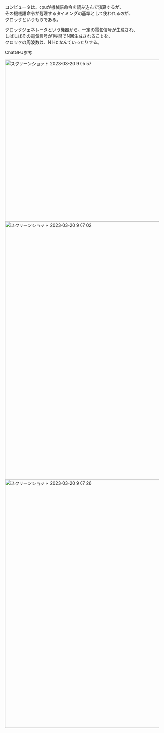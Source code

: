 コンピュータは、cpuが機械語命令を読み込んで演算するが、<br>
その機械語命令が処理するタイミングの基準として使われるのが、<br>
クロックというものである。

クロックジェネレータという機器から、一定の電気信号が生成され、<br>
しばしばその電気信号が1秒間でN回生成されることを、<br>
クロックの周波数は、N Hz なんていったりする。<br>

ChatGPU参考

<img width="527" alt="スクリーンショット 2023-03-20 9 05 57" src="https://user-images.githubusercontent.com/16571394/226218862-ec67081c-61ce-4f2f-ab22-7cc80015e6a2.png">

<img width="843" alt="スクリーンショット 2023-03-20 9 07 02" src="https://user-images.githubusercontent.com/16571394/226218950-88c3bc38-4b18-44bc-9676-80a074acfd5b.png">
<img width="810" alt="スクリーンショット 2023-03-20 9 07 26" src="https://user-images.githubusercontent.com/16571394/226218951-55bd93cf-63a1-4d84-83c9-4b209717ed4c.png">
